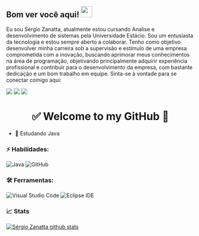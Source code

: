 ## Bom ver você aqui! <img src="https://raw.githubusercontent.com/aemmadi/aemmadi/master/wave.gif" width="30">

Eu sou Sérgio Zanatta, atualmente estou cursando Analise e desenvolvimento de sistemas pela Universidade Estácio. Sou um entusiasta da tecnologia e estou sempre aberto a colaborar. Tenho como objetivo desenvolver minha carreira sob a supervisão e estímulo de uma empresa comprometida com a inovação, buscando aprimorar meus conhecimentos na área de programação, objetivando principalmente adquirir experiência profissional e contribuir para o desenvolvimento da empresa, com bastante dedicação e um bom trabalho em equipe. Sinta-se à vontade para se conectar comigo aqui:

<div> 
  
  <a href="https://instagram.com/sgzanatta_" target="_blank"><img src="https://img.shields.io/badge/-Instagram-%23E4405F?style=for-the-badge&logo=instagram&logoColor=white" target="_blank"></a>
  <a href = "mailto:sgzanatta92@gmail.com"><img src="https://img.shields.io/badge/-Gmail-%23333?style=for-the-badge&logo=gmail&logoColor=white" target="_blank"></a>
  <a href="https://www.linkedin.com/in/sérgio-zanatta" target="_blank"><img src="https://img.shields.io/badge/-LinkedIn-%230077B5?style=for-the-badge&logo=linkedin&logoColor=white" target="_blank"></a> 
  
</div>

<h1 align="center"> 
	✅ Welcome to my GitHub 🚀
</h1>

- 🌱 Estudando Java

### ⚡ Habilidades:
 
![Java](https://img.shields.io/badge/-java-E34A86?style=for-the-badge&logo=java)
![GitHub](https://img.shields.io/badge/-GitHub-181717?style=for-the-badge&logo=GitHub&logoColor=FFFFFF)


### 🛠 Ferramentas:

![Visual Studio Code](https://img.shields.io/badge/-VSCode-%230077B5?style=for-the-badge&logo=VisualStudioCode&logoColor=FFFFFF)
![Eclipse IDE](https://img.shields.io/badge/-Eclipse-%230077B5?style=for-the-badge&logo=Eclipse&logoColor=FFFFFF) 

### 📈 Stats

[![Sérgio Zanatta github stats](https://github-readme-stats.vercel.app/api?username=sgzanatta&theme=cobalt&show_icons=true)](https://github.com/gb8may/github-readme-stats)
